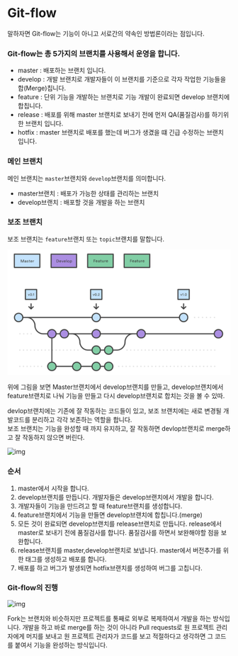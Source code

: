 # Git-flow

말하자면 Git-flow는 기능이 아니고 서로간의 약속인 방법론이라는 점입니다.

### Git-flow는 총 5가지의 브랜치를 사용해서 운영을 합니다. 
+ master  : 배포하는 브랜치 입니다. 
+ develop : 개발 브랜치로 개발자들이 이 브랜치를 기준으로 각자 작업한 기능들을 합(Merge)칩니다. 
+ feature : 단위 기능을 개발하는 브랜치로 기능 개발이 완료되면 develop 브랜치에 합칩니다.
+ release : 배포를 위해 master 브랜치로 보내기 전에 먼저 QA(품질검사)를 하기위한 브랜치 입니다. 
+ hotfix  : master 브랜치로 배포를 했는데 버그가 생겼을 떄 긴급 수정하는 브랜치 입니다.

### 메인 브랜치
메인 브랜치는 `master`브랜치와 `develop`브랜치를 의미합니다.
+ master브랜치 : 배포가 가능한 상태를 관리하는 브랜치
+ develop브랜치 : 배포할 것을 개발을 하는 브랜치



### 보조 브랜치
보조 브랜치는 `feature`브랜치 또는 `topic`브랜치를 말합니다.

![img](img1.png)

위에 그림을 보면 Master브랜치에서 develop브랜치를 만들고, develop브랜치에서 feature브랜치로 나눠 기능을 만들고 다시 develop브랜치로 합치는 것을 볼 수 있따.

devlop브랜치에는 기존에 잘 작동하는 코드들이 있고, 보조 브랜치에는 새로 변경될 개발코드를 분리하고 각각 보존하는 역할을 합니다.<br>
보조 브랜치는 기능을 완성할 때 까지 유지하고, 잘 작동하면 devlop브랜치로 merge하고 잘 작동하지 않으면 버린다.


![img](https://t1.daumcdn.net/cfile/tistory/99CD994C5E69CCF223)

### 순서
1. master에서 시작을 합니다.
2. develop브랜치를 만듭니다. 개발자들은 develop브랜치에서 개발을 합니다.
3. 개발자들이 기능을 만드려고 할 때 feature브랜치를 생성합니다.
4. feature브랜치에서 기능을 만들면 develop브랜치에 합칩니다.(merge)
5. 모든 것이 완료되면 develop브랜치를 release브랜치로 만듭니다. release에서 master로 보내기 전에 품질검사를 합니다. 품질검사를 하면서 보완해야할 점을 보완합니다.
6. release브랜치를 master,develop브랜치로 보냅니다. master에서 버전추가를 위한 태그를 생성하고 배포를 합니다.
7. 배포를 하고 버그가 발생되면 hotfix브랜치를 생성하여 버그를 고칩니다.


### Git-flow의 진행
![img](https://t1.daumcdn.net/cfile/tistory/99E9D24E5E69CCF224)


Fork는 브랜치와 비슷하지만 프로젝트를 통째로 외부로 복제하여서 개발을 하는 방식입니다.
개발을 하고 바로 merge를 하는 것이 아니라 Pull requests로 원 프로젝트 관리자에게 머지를 보내고 원 프로젝트 관리자가 코드를 보고 적절하다고 생각하면 그 코드를 붙여서 기능을 완성하는 방식입니다.